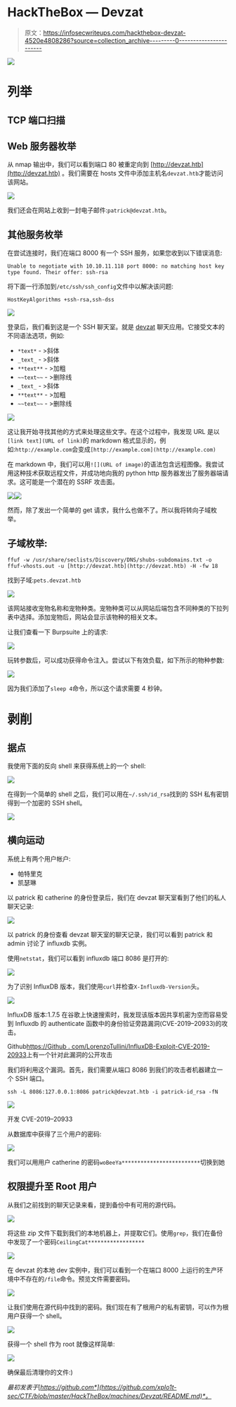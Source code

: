 # HackTheBox — Devzat

> 原文：<https://infosecwriteups.com/hackthebox-devzat-4520e4808286?source=collection_archive---------0----------------------->

![](img/5cb8f204b490bb7c422644a060636b14.png)

# 列举

## TCP 端口扫描

## Web 服务器枚举

从 nmap 输出中，我们可以看到端口 80 被重定向到 [http://devzat.htb](http://devzat.htb) 。我们需要在 hosts 文件中添加主机名`devzat.htb`才能访问该网站。

![](img/4c5dbb703748b74343bea5801c547c2e.png)

我们还会在网站上收到一封电子邮件:`patrick@devzat.htb`。

## 其他服务枚举

在尝试连接时，我们在端口 8000 有一个 SSH 服务，如果您收到以下错误消息:

```
Unable to negotiate with 10.10.11.118 port 8000: no matching host key type found. Their offer: ssh-rsa
```

将下面一行添加到`/etc/ssh/ssh_config`文件中以解决该问题:

```
HostKeyAlgorithms +ssh-rsa,ssh-dss
```

![](img/d7bcd19d7cbbfda7a7e66a8b2b642cc1.png)

登录后，我们看到这是一个 SSH 聊天室。就是 [devzat](https://github.com/quackduck/devzat) 聊天应用。它接受文本的不同语法选项，例如:

*   `*text*` - >斜体
*   `_text_` - >斜体
*   `**text**` - >加粗
*   `~~text~~` - >删除线
*   `_text_` - >斜体
*   `**text**` - >加粗
*   `~~text~~` - >删除线

![](img/0640f41fa246a1462532c9a78b67115d.png)

这让我开始寻找其他的方式来处理这些文字。在这个过程中，我发现 URL 是以`[link text](URL of link)`的 markdown 格式显示的，例如:`http://example.com`会变成`[http://example.com](http://example.com)`

在 markdown 中，我们可以用`![](URL of image)`的语法包含远程图像。我尝试用这种技术获取远程文件，并成功地向我的 python http 服务器发出了服务器端请求。这可能是一个潜在的 SSRF 攻击面。

![](img/0602e0657061ff672e941cf81e3d25bb.png)![](img/58b722aac4374b9284b86a31f5a25468.png)

然而，除了发出一个简单的 get 请求，我什么也做不了。所以我将转向子域枚举。

## 子域枚举:

```
ffuf -w /usr/share/seclists/Discovery/DNS/shubs-subdomains.txt -o ffuf-vhosts.out -u [http://devzat.htb](http://devzat.htb) -H -fw 18
```

找到子域:`pets.devzat.htb`

![](img/9380823624383b76995452e811b2078d.png)

该网站接收宠物名称和宠物种类。宠物种类可以从网站后端包含不同种类的下拉列表中选择。添加宠物后，网站会显示该物种的相关文本。

让我们查看一下 Burpsuite 上的请求:

![](img/24d3b5e6282e4f9d8bc3406a969875bc.png)

玩转参数后，可以成功获得命令注入。尝试以下有效负载，如下所示的物种参数:

![](img/f20eb1f926b9d1fcbfd65668c2757fba.png)

因为我们添加了`sleep 4`命令，所以这个请求需要 4 秒钟。

# 剥削

## 据点

我使用下面的反向 shell 来获得系统上的一个 shell:

![](img/82ee4e747a2d545d313c46b7561073c8.png)

在得到一个简单的 shell 之后，我们可以用在`~/.ssh/id_rsa`找到的 SSH 私有密钥得到一个加密的 SSH shell。

![](img/744b0cfe199a34bc7e873b2194763b49.png)

## 横向运动

系统上有两个用户帐户:

*   帕特里克
*   凯瑟琳

以 patrick 和 catherine 的身份登录后，我们在 devzat 聊天室看到了他们的私人聊天记录:

![](img/4e7d652c936db7360d13b0e1388cbdaa.png)

以 patrick 的身份查看 devzat 聊天室的聊天记录，我们可以看到 patrick 和 admin 讨论了 influxdb 实例。

使用`netstat`，我们可以看到 influxdb 端口 8086 是打开的:

![](img/e5e2d69a81ec643831d4ffde517fac56.png)

为了识别 InfluxDB 版本，我们使用`curl`并检查`X-Influxdb-Version`头。

![](img/e908d9ed197954b745ac20c343fb30de.png)

InfluxDB 版本:1.7.5 在谷歌上快速搜索时，我发现该版本因共享机密为空而容易受到 Influxdb 的 authenticate 函数中的身份验证旁路漏洞(CVE-2019–20933)的攻击。

Github[https://Github . com/LorenzoTullini/InfluxDB-Exploit-CVE-2019-20933](https://github.com/LorenzoTullini/InfluxDB-Exploit-CVE-2019-20933)上有一个针对此漏洞的公开攻击

我们将利用这个漏洞。首先，我们需要从端口 8086 到我们的攻击者机器建立一个 SSH 端口。

```
ssh -L 8086:127.0.0.1:8086 patrick@devzat.htb -i patrick-id_rsa -fN
```

![](img/af2033417f8ed36bec15b263b95b38da.png)

开发 CVE-2019–20933

从数据库中获得了三个用户的密码:

![](img/f50cdd0a30d964c96d59c2e4412c6a6b.png)

我们可以用用户 catherine 的密码`woBeeYa*************************`切换到她

## 权限提升至 Root 用户

从我们之前找到的聊天记录来看，提到备份中有可用的源代码。

![](img/3e3788df3abe5179257d5372607a0d56.png)

将这些 zip 文件下载到我们的本地机器上，并提取它们。使用`grep`，我们在备份中发现了一个密码`CeilingCat******************`

![](img/b0444c50fc97519f698bab61333719c5.png)

在 devzat 的本地 dev 实例中，我们可以看到一个在端口 8000 上运行的生产环境中不存在的`/file`命令。预览文件需要密码。

![](img/0b641fb892df4a21dce3080f83c6c584.png)

让我们使用在源代码中找到的密码。我们现在有了根用户的私有密钥，可以作为根用户获得一个 shell。

![](img/e54d63c430358a87c4baf583ebdd6ae4.png)

获得一个 shell 作为 root 就像这样简单:

![](img/d90ac90bbddb6cf1463e6152b860a9cb.png)

确保最后清理你的文件:)

*最初发表于*[*https://github.com*](https://github.com/xplo1t-sec/CTF/blob/master/HackTheBox/machines/Devzat/README.md)*。*